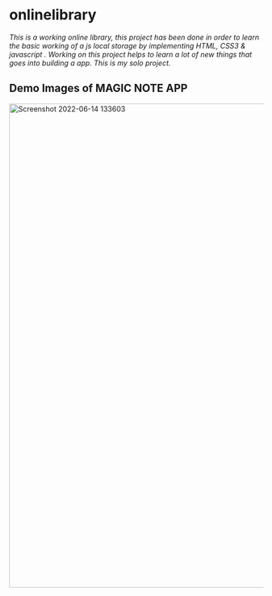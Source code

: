 # onlinelibrary
*This is a working online library, this project has been done in order to learn the basic working of a js local storage by implementing HTML, CSS3 & javascript . Working on this project helps to learn a lot of new things that goes into building a app. This is my solo project.*

## Demo Images of MAGIC NOTE APP
<img width="959" alt="Screenshot 2022-06-14 133603" src="https://user-images.githubusercontent.com/68071032/173526769-481821c4-86b6-48ac-ae7b-7dd8ef705564.png">
